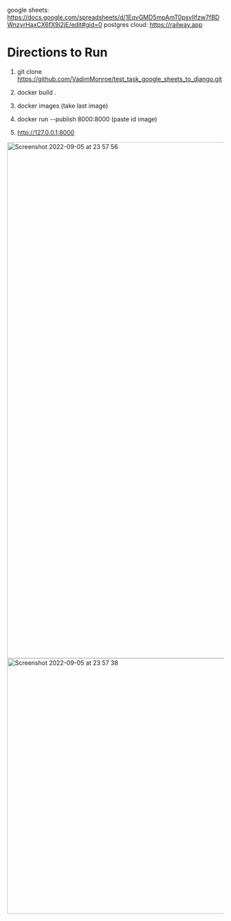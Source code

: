 google sheets: https://docs.google.com/spreadsheets/d/1EqvGMD5mpAmT0psvIlfzw7fBDWnzyrHaxCX6fX9i2jE/edit#gid=0
postgres cloud: https://railway.app

<h1>Directions to Run</h1>

1. git clone https://github.com/VadimMonroe/test_task_google_sheets_to_django.git

2. docker build .

3. docker images (take last image)

4. docker run --publish 8000:8000 (paste id image)

5. http://127.0.0.1:8000

<img width="1196" alt="Screenshot 2022-09-05 at 23 57 56" src="https://user-images.githubusercontent.com/82668410/188511867-1dd06253-610b-4029-bc1e-54a757c515ee.png">
<img width="592" alt="Screenshot 2022-09-05 at 23 57 38" src="https://user-images.githubusercontent.com/82668410/188511872-887f1ee9-0a25-48ed-8fb6-ab57548f820a.png">
